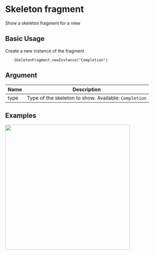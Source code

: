 # Skeleton fragment

Show a skeleton fragment for a view 

## Basic Usage

Create a new instance of the fragment

```
    SkeletonFragment.newInstance("Completion")
```

## Argument

| Name | Description  |
| -| - |
|  type  | Type of the skeleton to show. Available: `Completion`  |


## Examples
<img src="/Images/customradiogroup/skeleton_fragment.png" width="400" heigth="400"/>
